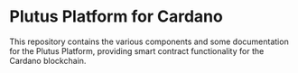 # Plutus Platform for Cardano

This repository contains the various components and some documentation for the Plutus Platform, providing smart contract functionality for the Cardano blockchain.
